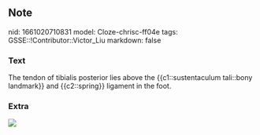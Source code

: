 ## Note
nid: 1661020710831
model: Cloze-chrisc-ff04e
tags: GSSE::!Contributor::Victor_Liu
markdown: false

### Text
The tendon of tibialis posterior lies above the {{c1::sustentaculum tali::bony landmark}} and {{c2::spring}} ligament in the foot.

### Extra
<div><img src=
"paste-ea72cc6f0aecfb58ad7012c5d67d99ce4ba53397.jpg"></div>
